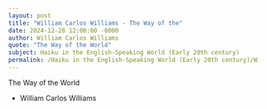 ```yaml
---
layout: post
title: "William Carlos Williams - The Way of the"
date: 2024-12-28 12:00:00 -0000
author: William Carlos Williams
quote: "The Way of the World"
subject: Haiku in the English-Speaking World (Early 20th century)
permalink: /Haiku in the English-Speaking World (Early 20th century)/William Carlos Williams/William Carlos Williams - The Way of the
---
```


The Way of the World

- William Carlos Williams
